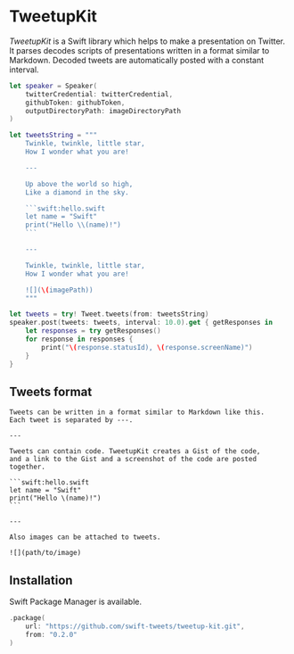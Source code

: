 # TweetupKit

_TweetupKit_ is a Swift library which helps to make a presentation on Twitter. It parses decodes scripts of presentations written in a format similar to Markdown. Decoded tweets are automatically posted with a constant interval.

```swift
let speaker = Speaker(
    twitterCredential: twitterCredential,
    githubToken: githubToken,
    outputDirectoryPath: imageDirectoryPath
)

let tweetsString = """
    Twinkle, twinkle, little star,
    How I wonder what you are!

    ---

    Up above the world so high,
    Like a diamond in the sky.

    ```swift:hello.swift
    let name = "Swift"
    print("Hello \\(name)!")
    ```

    ---

    Twinkle, twinkle, little star,
    How I wonder what you are!

    ![](\(imagePath))
    """

let tweets = try! Tweet.tweets(from: tweetsString)
speaker.post(tweets: tweets, interval: 10.0).get { getResponses in
    let responses = try getResponses()
    for response in responses {
        print("\(response.statusId), \(response.screenName)")
    }
}
```

## Tweets format

    Tweets can be written in a format similar to Markdown like this.
    Each tweet is separated by ---.
    
    ---
    
    Tweets can contain code. TweetupKit creates a Gist of the code,
    and a link to the Gist and a screenshot of the code are posted together.
    
    ```swift:hello.swift
    let name = "Swift"
    print("Hello \(name)!")
    ```
    
    ---
    
    Also images can be attached to tweets.
    
    ![](path/to/image)

## Installation

Swift Package Manager is available.

```swift
.package(
    url: "https://github.com/swift-tweets/tweetup-kit.git",
    from: "0.2.0"
)
```
